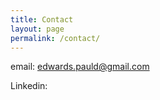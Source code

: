 ```yaml
---
title: Contact
layout: page
permalink: /contact/
---
```



email: edwards.pauld@gmail.com

Linkedin: 
